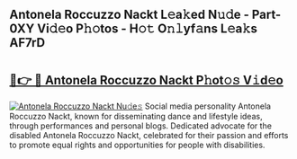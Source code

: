 ## Antonela Roccuzzo Nackt L𝚎a𝚔ed N𝚞𝚍e - Part-0XY Vi𝚍𝚎o P𝚑𝚘tos - H𝚘𝚝 O𝚗𝚕yf𝚊ns L𝚎a𝚔s AF7rD

# <h2><a href="http://kf351a.oniu.top/?m=Antonela+Roccuzzo+Nackt">🔗👉 🔴 Antonela Roccuzzo Nackt P𝚑ot𝚘𝚜 V𝚒d𝚎o</a></h2>

[![Antonela Roccuzzo Nackt Nu𝚍e𝚜](https://i.imgur.com/0qMVB7G.gif)](http://kf351a.oniu.top/?m=Antonela+Roccuzzo+Nackt)
Social media personality Antonela Roccuzzo Nackt, known for disseminating dance and lifestyle ideas, through performances and personal blogs. Dedicated advocate for the disabled Antonela Roccuzzo Nackt, celebrated for their passion and efforts to promote equal rights and opportunities for people with disabilities.  
